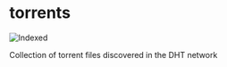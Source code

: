 torrents 
========
![Indexed](https://img.shields.io/badge/indexed-141325-blue)

Collection of torrent files discovered in the DHT network
